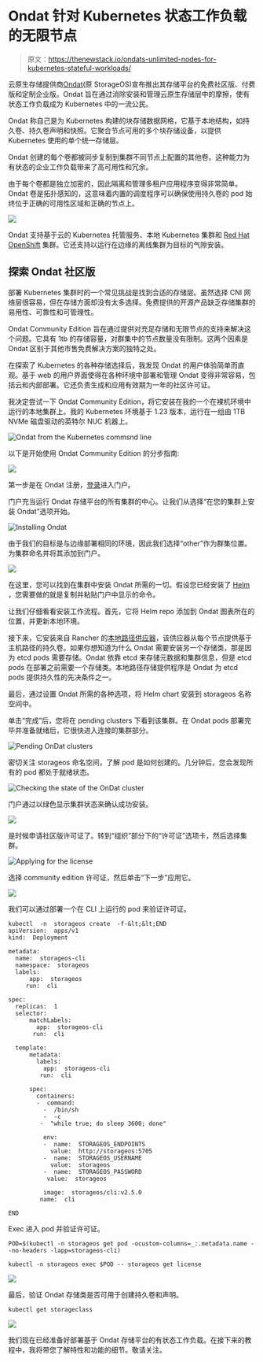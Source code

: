# Ondat 针对 Kubernetes 状态工作负载的无限节点

> 原文：<https://thenewstack.io/ondats-unlimited-nodes-for-kubernetes-stateful-workloads/>

云原生存储提供商[Ondat](https://www.ondat.io/blog/ondat-community-edition-pricing)(原 StorageOS)宣布推出其存储平台的免费社区版、付费版和定制企业版。Ondat 旨在通过消除安装和管理云原生存储层中的摩擦，使有状态工作负载成为 Kubernetes 中的一流公民。

Ondat 称自己是为 Kubernetes 构建的块存储数据网格，它基于本地结构，如持久卷、持久卷声明和快照。它聚合节点可用的多个块存储设备，以提供 Kubernetes 使用的单个统一存储层。

Ondat 创建的每个卷都被同步复制到集群不同节点上配置的其他卷。这种能力为有状态的企业工作负载带来了高可用性和冗余。

由于每个卷都是独立加密的，因此隔离和管理多租户应用程序变得非常简单。Ondat 卷是拓扑感知的，这意味着内置的调度程序可以确保使用持久卷的 pod 始终位于正确的可用性区域和正确的节点上。

![](img/bd21bcd025a095bab365bae1bb174e78.png)

Ondat 支持基于云的 Kubernetes 托管服务、本地 Kubernetes 集群和 [Red Hat OpenShift](https://www.openshift.com/try?utm_content=inline-mention) 集群。它还支持以运行在边缘的离线集群为目标的气隙安装。

## **探索 Ondat 社区版**

部署 Kubernetes 集群时的一个常见挑战是找到合适的存储层。虽然选择 CNI 网络层很容易，但在存储方面却没有太多选择。免费提供的开源产品缺乏存储集群的易用性、可靠性和可管理性。

Ondat Community Edition 旨在通过提供对充足存储和无限节点的支持来解决这个问题。它具有 1tb 的存储容量，对群集中的节点数量没有限制。这两个因素是 Ondat 区别于其他市售免费解决方案的独特之处。

在探索了 Kubernetes 的各种存储选择后，我发现 Ondat 的用户体验简单而直观。基于 web 的用户界面使得在各种环境中部署和管理 Ondat 变得非常容易，包括云和内部部署。它还负责生成和应用有效期为一年的社区许可证。

我决定尝试一下 Ondat Community Edition，将它安装在我的一个在裸机环境中运行的本地集群上。我的 Kubernetes 环境基于 1.23 版本，运行在一组由 1TB NVMe 磁盘驱动的英特尔 NUC 机器上。

![Ondat from the Kubernetes commsnd line](img/e308f88bf8279c2887765d2ddc2f183e.png)

以下是开始使用 Ondat Community Edition 的分步指南:

![](img/cecc6427de97e0598d8607c67d0a858b.png)

第一步是在 Ondat 注册，[登录](https://portal.ondat.io/signup)进入门户。

门户充当运行 Ondat 存储平台的所有集群的中心。让我们从选择“在您的集群上安装 Ondat”选项开始。

![Installing Ondat](img/a0e7a58874b9cb3c71cac5d2cf4391c5.png)

由于我们的目标是与边缘部署相同的环境，因此我们选择“other”作为群集位置。为集群命名并将其添加到门户。

![](img/cf00a0c1ce1c9223c5606c3425a02d7b.png)

在这里，您可以找到在集群中安装 Ondat 所需的一切。假设您已经安装了 [Helm](https://helm.sh/) ，您需要做的就是复制并粘贴门户中显示的命令。

让我们仔细看看安装工作流程。首先，它将 Helm repo 添加到 Ondat 图表所在的位置，并更新本地环境。

接下来，它安装来自 Rancher 的[本地路径供应器](https://github.com/rancher/local-path-provisioner)，该供应器从每个节点提供基于主机路径的持久卷。如果你想知道为什么 Ondat 需要安装另一个存储类，那是因为 etcd pods 需要存储。Ondat 依靠 etcd 来存储元数据和集群信息，但是 etcd pods 在部署之前需要一个存储类。本地路径存储提供程序是 Ondat 为 etcd pods 提供持久性的先决条件之一。

最后，通过设置 Ondat 所需的各种选项，将 Helm chart 安装到 storageos 名称空间中。

单击“完成”后，您将在 pending clusters 下看到该集群。在 Ondat pods 部署完毕并准备就绪后，它很快进入连接的集群部分。

![Pending OnDat clusters](img/a76c0a46cbbfbc550dd1adc6a083199e.png)

密切关注 storageos 命名空间，了解 pod 是如何创建的。几分钟后，您会发现所有的 pod 都处于就绪状态。

![Checking the state of the OnDat cluster](img/2dc99bdb6aeb9044415ece9e82c48162.png)

门户通过以绿色显示集群状态来确认成功安装。

![](img/0cbf450f1402f8cfc3229202c3003176.png)

是时候申请社区版许可证了。转到“组织”部分下的“许可证”选项卡，然后选择集群。

![Applying for the license](img/b5482a2136439261a885cc2c6982273a.png)

选择 community edition 许可证，然后单击“下一步”应用它。

![](img/27e99ea06ffe2fbae80fce4528729846.png)

我们可以通过部署一个在 CLI 上运行的 pod 来验证许可证。

```
kubectl  -n  storageos create  -f-&lt;&lt;END
apiVersion:  apps/v1
kind:  Deployment

metadata:
  name:  storageos-cli
  namespace:  storageos
  labels:
      app:  storageos
     run:  cli

spec:
  replicas:  1
  selector:
      matchLabels:
        app:  storageos-cli
       run:  cli

  template:
      metadata:
        labels:
          app:  storageos-cli
         run:  cli

      spec:
        containers:
        -  command:
          -  /bin/sh
          -  -c
         -  "while true; do sleep 3600; done"

          env:
          -  name:  STORAGEOS_ENDPOINTS
            value:  http://storageos:5705
          -  name:  STORAGEOS_USERNAME
            value:  storageos
          -  name:  STORAGEOS_PASSWORD
           value:  storageos

          image:  storageos/cli:v2.5.0 
         name:  cli

END

```

Exec 进入 pod 并验证许可证。

`POD=$(kubectl -n storageos get pod -ocustom-columns=_:.metadata.name --no-headers -lapp=storageos-cli)`

`kubectl -n storageos exec $POD -- storageos get license`

![](img/57ac8fa00b9287f7085bb26a69f5208f.png)

最后，验证 Ondat 存储类是否可用于创建持久卷和声明。

`kubectl get storageclass`

![](img/ebe6fb34163bc72fccac4edb7caf833c.png)

我们现在已经准备好部署基于 Ondat 存储平台的有状态工作负载。在接下来的教程中，我将带您了解特性和功能的细节。敬请关注。

<svg xmlns:xlink="http://www.w3.org/1999/xlink" viewBox="0 0 68 31" version="1.1"><title>Group</title> <desc>Created with Sketch.</desc></svg>